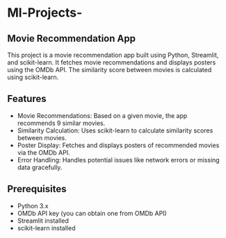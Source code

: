 # Ml-Projects-
## Movie Recommendation App
This project is a movie recommendation app built using Python, Streamlit, and scikit-learn. It fetches movie recommendations and displays posters using the OMDb API. The similarity score between movies is calculated using scikit-learn.

## Features
- Movie Recommendations: Based on a given movie, the app recommends 9 similar movies.
- Similarity Calculation: Uses scikit-learn to calculate similarity scores between movies.
- Poster Display: Fetches and displays posters of recommended movies via the OMDb API.
- Error Handling: Handles potential issues like network errors or missing data gracefully.
## Prerequisites
- Python 3.x
- OMDb API key (you can obtain one from OMDb API)
- Streamlit installed
- scikit-learn installed